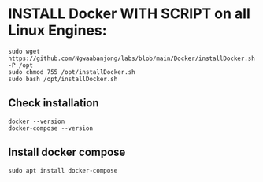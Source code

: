 # INSTALL Docker WITH SCRIPT on all Linux Engines:
``````
sudo wget https://github.com/Ngwaabanjong/labs/blob/main/Docker/installDocker.sh -P /opt
sudo chmod 755 /opt/installDocker.sh
sudo bash /opt/installDocker.sh
``````
## Check installation
``````
docker --version
docker-compose --version
``````

## Install docker compose
``````
sudo apt install docker-compose
``````
